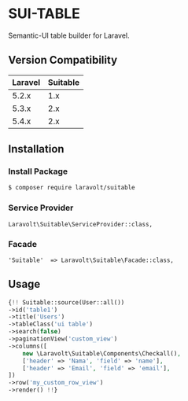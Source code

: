 # SUI-TABLE
Semantic-UI table builder for Laravel.

## Version Compatibility

 Laravel  | Suitable
:---------|:----------
 5.2.x    | 1.x
 5.3.x    | 2.x
 5.4.x    | 2.x

## Installation

### Install Package

``` bash
$ composer require laravolt/suitable
```

### Service Provider

    Laravolt\Suitable\ServiceProvider::class,

### Facade

    'Suitable'  => Laravolt\Suitable\Facade::class,

## Usage

``` php
{!! Suitable::source(User::all())
->id('table1')
->title('Users')
->tableClass('ui table')
->search(false)
->paginationView('custom_view')
->columns([
    new \Laravolt\Suitable\Components\Checkall(),
    ['header' => 'Nama', 'field' => 'name'],
    ['header' => 'Email', 'field' => 'email'],
])
->row('my_custom_row_view')
->render() !!}
```

